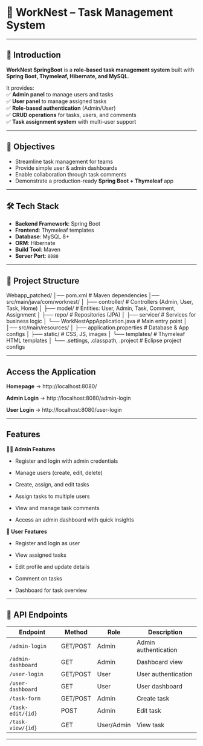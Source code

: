 # 🌟 WorkNest – Task Management System  

---

## 📖 Introduction  

**WorkNest SpringBoot** is a **role-based task management system** built with **Spring Boot, Thymeleaf, Hibernate, and MySQL**.  

It provides:  
✅ **Admin panel** to manage users and tasks  
✅ **User panel** to manage assigned tasks  
✅ **Role-based authentication** (Admin/User)  
✅ **CRUD operations** for tasks, users, and comments  
✅ **Task assignment system** with multi-user support  

---

## 🎯 Objectives  

- Streamline task management for teams  
- Provide simple user & admin dashboards  
- Enable collaboration through task comments  
- Demonstrate a production-ready **Spring Boot + Thymeleaf** app  

---

## 🛠️ Tech Stack  

- **Backend Framework**: Spring Boot  
- **Frontend**: Thymeleaf templates  
- **Database**: MySQL 8+  
- **ORM**: Hibernate   
- **Build Tool**: Maven  
- **Server Port**: `8080`  

---

## 📂 Project Structure  

Webapp_patched/
│── pom.xml # Maven dependencies
│── src/main/java/com/worknest/
│ ├── controller/ # Controllers (Admin, User, Task, Home)
│ ├── model/ # Entities: User, Admin, Task, Comment, Assignment
│ ├── repo/ # Repositories (JPA)
│ ├── service/ # Services for business logic
│ └── WorkNestAppApplication.java # Main entry point
│
│── src/main/resources/
│ ├── application.properties # Database & App configs
│ ├── static/ # CSS, JS, images
│ └── templates/ # Thymeleaf HTML templates
│
└── .settings, .classpath, .project # Eclipse project configs


---

## Access the Application

**Homepage** → http://localhost:8080/

**Admin Login** → http://localhost:8080/admin-login

**User Login** → http://localhost:8080/user-login

---

## Features

**👨‍💼 Admin Features**

- Register and login with admin credentials

- Manage users (create, edit, delete)

- Create, assign, and edit tasks

- Assign tasks to multiple users

- View and manage task comments

- Access an admin dashboard with quick insights

**👤 User Features**

- Register and login as user

- View assigned tasks

- Edit profile and update details

- Comment on tasks

- Dashboard for task overview

---

## 📌 API Endpoints

| Endpoint           | Method   | Role       | Description          |
| ------------------ | -------- | ---------- | -------------------- |
| `/admin-login`     | GET/POST | Admin      | Admin authentication |
| `/admin-dashboard` | GET      | Admin      | Dashboard view       |
| `/user-login`      | GET/POST | User       | User authentication  |
| `/user-dashboard`  | GET      | User       | User dashboard       |
| `/task-form`       | GET/POST | Admin      | Create task          |
| `/task-edit/{id}`  | POST     | Admin      | Edit task            |
| `/task-view/{id}`  | GET      | User/Admin | View task            |

---










